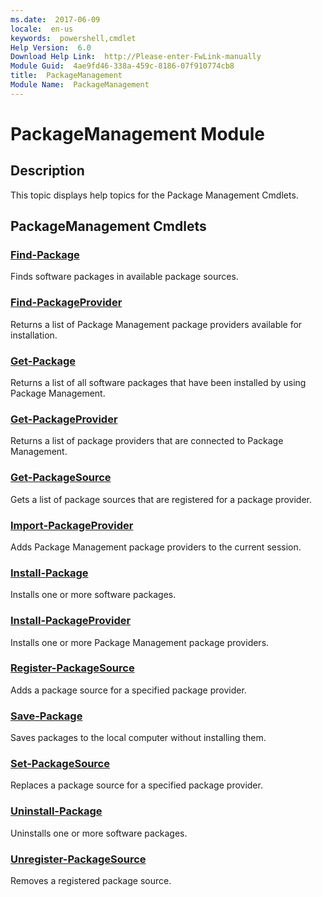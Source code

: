 ```yaml
---
ms.date:  2017-06-09
locale:  en-us
keywords:  powershell,cmdlet
Help Version:  6.0
Download Help Link:  http://Please-enter-FwLink-manually
Module Guid:  4ae9fd46-338a-459c-8186-07f910774cb8
title:  PackageManagement
Module Name:  PackageManagement
---
```


# PackageManagement Module
## Description
This topic displays help topics for the Package Management Cmdlets.

## PackageManagement Cmdlets
### [Find-Package](find-package.md)
Finds software packages in available package sources.


### [Find-PackageProvider](find-packageprovider.md)
Returns a list of Package Management package providers available for installation.


### [Get-Package](get-package.md)
Returns a list of all software packages that have been installed by using Package Management.


### [Get-PackageProvider](get-packageprovider.md)
Returns a list of package providers that are connected to Package Management.


### [Get-PackageSource](get-packagesource.md)
Gets a list of package sources that are registered for a package provider.


### [Import-PackageProvider](import-packageprovider.md)
Adds Package Management package providers to the current session.


### [Install-Package](install-package.md)
Installs one or more software packages.


### [Install-PackageProvider](install-packageprovider.md)
Installs one or more Package Management package providers.


### [Register-PackageSource](register-packagesource.md)
Adds a package source for a specified package provider.


### [Save-Package](save-package.md)
Saves packages to the local computer without installing them.


### [Set-PackageSource](set-packagesource.md)
Replaces a package source for a specified package provider.


### [Uninstall-Package](uninstall-package.md)
Uninstalls one or more software packages.


### [Unregister-PackageSource](unregister-packagesource.md)
Removes a registered package source.

